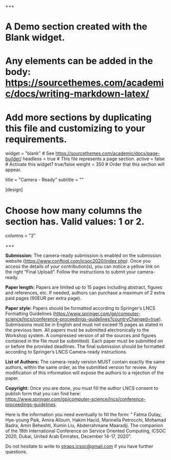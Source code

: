 
+++
# A Demo section created with the Blank widget.
# Any elements can be added in the body: https://sourcethemes.com/academic/docs/writing-markdown-latex/
# Add more sections by duplicating this file and customizing to your requirements.

widget = "blank"  # See https://sourcethemes.com/academic/docs/page-builder/
headless = true  # This file represents a page section.
active = false  # Activate this widget? true/false
weight = 350  # Order that this section will appear.

title = "Camera - Ready"
subtitle = ""

[design]
  # Choose how many columns the section has. Valid values: 1 or 2.
  columns = "2"

+++


**Submission:**
The camera-ready submission is enabled on the submission website
(https://www.conftool.com/icsoc2020/index.php). Once you access the details of your contribution(s), you can notice a yellow link on the right “Final Upload”. Follow the instructions to submit your camera-ready.

**Paper length:**
Papers are limited up to 15 pages including abstract, figures
and references, etc. If needed, authors can purchase a maximum of 2 extra paid pages (90EUR per extra page).

**Paper style:**
Papers should be formatted according to Springer’s LNCS Formatting
Guidelines
(https://www.springer.com/gp/computer-science/lncs/conference-proceedings-guidelines?countryChanged=true).
Submissions must be in English and must not exceed 15 pages as stated in the previous item. All papers must be submitted electronically to the Workshop system. A compressed version of all the sources and figures contained in the file must be submitted). Each paper must be submitted on or before the provided deadlines. The final submission should be formatted according to Springer’s LNCS Camera-ready instructions.

**List of Authors:**
The camera-ready version MUST contain exactly the same authors, within the
same order, as the submitted version for review. Any modification of this
information will expose the authors to a rejection of the paper.

**Copyright:** 
Once you are done, you must fill the author LNCS consent to
publish form that you can find here:
https://www.springer.com/gp/computer-science/lncs/conference-proceedings-guidelines.

Here is the information you need eventually to fill the form: " Fatma Outay, Hye-young Paik, Amira Alloum, Hakim Hacid, Marinella Petrocchi, Mohamad Badra, Amin Beheshti, Xumin Liu, Abderrahmane Maaradji.
The companion of the 18th International Conference on Service Oriented Computing, ICSOC 2020, Dubai, United Arab Emirates, December 14-17, 2020". 


Do not hesitate to write to [straps.icsoc@gmail.com](mailto:straps.icsoc@gmail.com) if you have further questions. 
